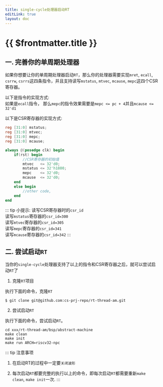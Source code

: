 ```yaml
---
title: single-cycle处理器启动RT
editLink: true
layout: doc
---
```


# {{ $frontmatter.title }}


## 一. 完善你的单周期处理器

如果你想要让你的单周期处理器启动`RT`，那么你的处理器需要实现`mret`, `ecall`, `csrrw`, `csrrs`这四条指令，并且支持读写`mstatus`, `mtvec`, `mcause`, `mepc`这四个CSR寄存器。

以下是指令的实现方式:
<br>如果是`ecall`指令， 那么`mepc`的指令效果需要是`mepc <= pc + 4`并且`mcause <= 32'd1`

以下是CSR寄存器的实现方式:
``` verilog
reg [31:0] mstatus;
reg [31:0] mtvec;
reg [31:0] mepc;
reg [31:0] mcause;

always @(posedge clk) begin
    if(rst) begin
        //CSR寄存器的初始值
		mtvec   <= 32'd0;
		mstatus <= 32'h1800;
		mepc    <= 32'd0;
		mcause  <= 32'd0; 
    end
    else begin
        //other code,
    end
end
```


::: tip 小提示: 读写CSR寄存器时的`csr_id`
<br>读写`mstatus`寄存器的`csr_id=300`
<br>读写`mtvec`寄存器的`csr_id=305`
<br>读写`mepc`寄存器的`csr_id=341`
<br>读写`mcause`寄存器的`csr_id=342`
:::

## 二. 尝试启动`RT`

当你的`single-cycle`处理器支持了以上的指令和CSR寄存器之后，就可以尝试启动`RT`了

1. 克隆`RT`项目

执行下面的命令，克隆`RT`
``` shell
$ git clone git@github.com:cs-prj-repo/rt-thread-am.git
```

2. 尝试启动`RT`

执行下面的命令，尝试启动`RT`。
``` 
cd xxx/rt-thread-am/bsp/abstract-machine
make clean
make init
make run ARCH=riscv32-npc
```
::: tip 注意事项

1. 在启动RT的过程中一定要`关闭波形`

2. 每次启动`RT`都要完整的执行以上的命令，即每次启动`RT`都需要重新`make clean`, `make init`一次.
::: 
